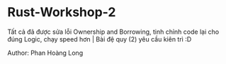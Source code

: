 # Rust-Workshop-2
Tất cả đã được sửa lỗi Ownership and Borrowing, tinh chỉnh code lại cho đúng Logic, chạy speed hơn | Bài đệ quy (2) yêu cầu kiên trì :D

Author: Phan Hoàng Long
